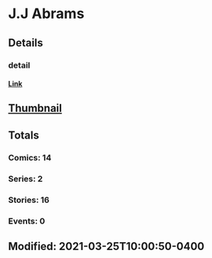 # J.J  Abrams 
## Details
### detail
#### [Link](http://marvel.com/comics/creators/14057/jj_abrams?utm_campaign=apiRef&utm_source=225578a89fc76f3d20fbffda5d17a88d)
## [Thumbnail](http://i.annihil.us/u/prod/marvel/i/mg/b/40/image_not_available.jpg)
## Totals
### Comics: 14
### Series: 2
### Stories: 16
### Events: 0
## Modified: 2021-03-25T10:00:50-0400